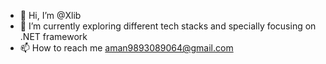 - 👋 Hi, I’m @Xlib
- 🌱 I’m currently exploring different tech stacks and specially focusing on .NET framework
- 📫 How to reach me aman9893089064@gmail.com

<!---
xlibraries/xlibraries is a ✨ special ✨ repository because its `README.md` (this file) appears on your GitHub profile.
You can click the Preview link to take a look at your changes.
--->
